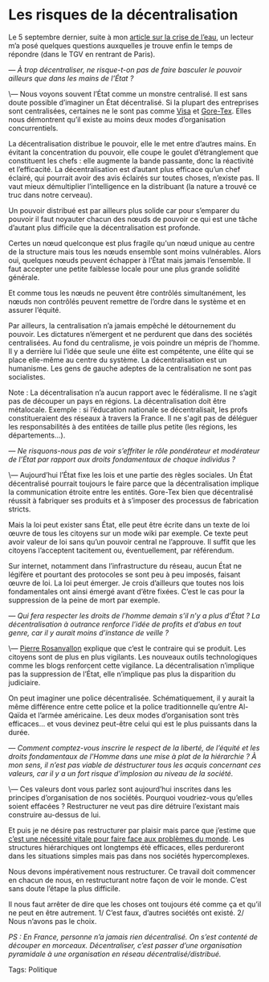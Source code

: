 # Les risques de la décentralisation

Le 5 septembre dernier, suite à mon [article sur la crise de l’eau](/2006/08/31/la-crise-de-l%e2%80%99eau/), un lecteur m’a posé quelques questions auxquelles je trouve enfin le temps de répondre (dans le TGV en rentrant de Paris).

*— À trop décentraliser, ne risque-t-on pas de faire basculer le pouvoir ailleurs que dans les mains de l’État ?*

\— Nous voyons souvent l’État comme un monstre centralisé. Il est sans doute possible d’imaginer un État décentralisé. Si la plupart des entreprises sont centralisées, certaines ne le sont pas comme [Visa](/2006/09/08/manager-par-la-connexion/) et [Gore-Tex](http://www.gore-tex.fr). Elles nous démontrent qu’il existe au moins deux modes d’organisation concurrentiels.

La décentralisation distribue le pouvoir, elle le met entre d’autres mains. En évitant la concentration du pouvoir, elle coupe le goulet d’étranglement que constituent les chefs : elle augmente la bande passante, donc la réactivité et l’efficacité. La décentralisation est d’autant plus efficace qu’un chef éclairé, qui pourrait avoir des avis éclairés sur toutes choses, n’existe pas. Il vaut mieux démultiplier l’intelligence en la distribuant (la nature a trouvé ce truc dans notre cerveau).

Un pouvoir distribué est par ailleurs plus solide car pour s’emparer du pouvoir il faut noyauter chacun des nœuds de pouvoir ce qui est une tâche d’autant plus difficile que la décentralisation est profonde.

Certes un nœud quelconque est plus fragile qu'un nœud unique au centre de la structure mais tous les nœuds ensemble sont moins vulnérables. Alors oui, quelques nœuds peuvent échapper à l’État mais jamais l’ensemble. Il faut accepter une petite faiblesse locale pour une plus grande solidité générale.

Et comme tous les nœuds ne peuvent être contrôlés simultanément, les nœuds non contrôlés peuvent remettre de l’ordre dans le système et en assurer l’équité.

Par ailleurs, la centralisation n’a jamais empêché le détournement du pouvoir. Les dictatures n’émergent et ne perdurent que dans des sociétés centralisées. Au fond du centralisme, je vois poindre un mépris de l’homme. Il y a derrière lui l’idée que seule une élite est compétente, une élite qui se place elle-même au centre du système. La décentralisation est un humanisme. Les gens de gauche adeptes de la centralisation ne sont pas socialistes.

Note : La décentralisation n’a aucun rapport avec le fédéralisme. Il ne s’agit pas de découper un pays en régions. La décentralisation doit être métalocale. Exemple : si l’éducation nationale se décentralisait, les profs constitueraient des réseaux à travers la France. Il ne s'agit pas de déléguer les responsabilités à des entitées de taille plus petite (les régions, les départements...).

*— Ne risquons-nous pas de voir s’effriter le rôle pondérateur et modérateur de l’État par rapport aux droits fondamentaux de chaque individus ?*

\— Aujourd’hui l’État fixe les lois et une partie des règles sociales. Un État décentralisé pourrait toujours le faire parce que la décentralisation implique la communication étroite entre les entités. Gore-Tex bien que décentralisé réussit à fabriquer ses produits et à s’imposer des processus de fabrication stricts.

Mais la loi peut exister sans État, elle peut être écrite dans un texte de loi œuvre de tous les citoyens sur un mode wiki par exemple. Ce texte peut avoir valeur de loi sans qu’un pouvoir central ne l’approuve. Il suffit que les citoyens l’acceptent tacitement ou, éventuellement, par référendum.

Sur internet, notamment dans l’infrastructure du réseau, aucun État ne légifère et pourtant des protocoles se sont peu à peu imposés, faisant œuvre de loi. La loi peut émerger. Je crois d’ailleurs que toutes nos lois fondamentales ont ainsi émergé avant d’être fixées. C’est le cas pour la suppression de la peine de mort par exemple.

*— Qui fera respecter les droits de l’homme demain s’il n’y a plus d’État ? La décentralisation à outrance renforce l’idée de profits et d’abus en tout genre, car il y aurait moins d’instance de veille ?*

\— [Pierre Rosanvallon](/2006/10/25/la-contre-democratie) explique que c’est le contraire qui se produit. Les citoyens sont de plus en plus vigilants. Les nouveaux outils technologiques comme les blogs renforcent cette vigilance. La décentralisation n’implique pas la suppression de l’État, elle n’implique pas plus la disparition du judiciaire.

On peut imaginer une police décentralisée. Schématiquement, il y aurait la même différence entre cette police et la police traditionnelle qu’entre Al-Qaïda et l’armée américaine. Les deux modes d’organisation sont très efficaces… et vous devinez peut-être celui qui est le plus puissants dans la durée.

*— Comment comptez-vous inscrire le respect de la liberté, de l’équité et les droits fondamentaux de l’Homme dans une mise à plat de la hiérarchie ? À mon sens, il n’est pas viable de déstructurer tous les acquis concernant ces valeurs, car il y a un fort risque d’implosion au niveau de la société.*

\— Ces valeurs dont vous parlez sont aujourd’hui inscrites dans les principes d’organisation de nos sociétés. Pourquoi voudriez-vous qu’elles soient effacées ? Restructurer ne veut pas dire détruire l’existant mais construire au-dessus de lui.

Et puis je ne désire pas restructurer par plaisir mais parce que j’estime que [c’est une nécessité vitale pour faire face aux problèmes du monde](/2006/09/15/mais-pourquoi/). Les structures hiérarchiques ont longtemps été efficaces, elles perdureront dans les situations simples mais pas dans nos sociétés hypercomplexes.

Nous devons impérativement nous restructurer. Ce travail doit commencer en chacun de nous, en restructurant notre façon de voir le monde. C’est sans doute l’étape la plus difficile.

Il nous faut arrêter de dire que les choses ont toujours été comme ça et qu’il ne peut en être autrement. 1/ C’est faux, d’autres sociétés ont existé. 2/ Nous n’avons pas le choix.

*PS : En France, personne n’a jamais rien décentralisé. On s’est contenté de découper en morceaux. Décentraliser, c’est passer d’une organisation pyramidale à une organisation en réseau décentralisé/distribué.*

Tags: Politique